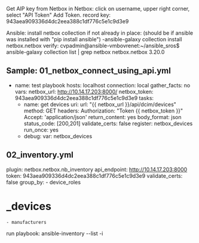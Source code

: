 
Get AIP key from Netbox
    in Netbox:
    click on username, upper right corner, select "API Token"
    Add Token.
    record key: 943aea909336d4dc2eea388c1df776c5e1c9d3e9

Ansible:
    install netbox collection if not already in place: (should be if ansible was installed with "pip install ansible")
    -ansible-galaxy collection install netbox.netbox
    verify:
    cvpadmin@ansible-vmbovrenet:~/ansible_sros$ ansible-galaxy collection list | grep netbox
    netbox.netbox                            3.20.0 

Sample:
01_netbox_connect_using_api.yml
---
  - name: test playbook
    hosts: localhost
    connection: local
    gather_facts: no
    vars:
      netbox_url: http://10.14.17.203:8000/
      netbox_token: 943aea909336d4dc2eea388c1df776c5e1c9d3e9
    tasks:
      - name: get devices
        uri:
          url: "{{ netbox_url }}/api/dcim/devices"
          method: GET
          headers:
            Authorization: "Token {{ netbox_token }}"
            Accept: 'application/json'
          return_content: yes
          body_format: json
          status_code: [200,201]
          validate_certs: false
        register: netbox_devices
        run_once: yes
      - debug:
          var: netbox_devices

02_inventory.yml
--- 
  plugin: netbox.netbox.nb_inventory
  api_endpoint:  http://10.14.17.203:8000
  token: 943aea909336d4dc2eea388c1df776c5e1c9d3e9
  validate_certs: false
  group_by:
    - device_roles
  #  _devices
    - manufacturers

  run playbook:
  ansible-inventory --list -i 

